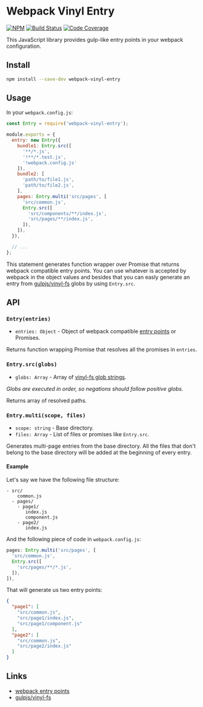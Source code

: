 # Webpack Vinyl Entry

[![NPM](https://img.shields.io/npm/v/webpack-vinyl-entry.svg)](https://www.npmjs.com/package/webpack-vinyl-entry)
[![Build Status](https://travis-ci.org/dokmic/webpack-vinyl-entry.svg?branch=master)](https://travis-ci.org/dokmic/webpack-vinyl-entry)
[![Code Coverage](https://codecov.io/gh/dokmic/webpack-vinyl-entry/badge.svg?branch=master)](https://codecov.io/gh/dokmic/webpack-vinyl-entry?branch=master)

This JavaScript library provides gulp-like entry points in your webpack configuration.

## Install
```bash
npm install --save-dev webpack-vinyl-entry
```

## Usage
In your `webpack.config.js`:
```javascript
const Entry = require('webpack-vinyl-entry');

module.exports = {
  entry: new Entry({
    bundle1: Entry.src([
      '**/*.js',
      '!**/*.test.js',
      '!webpack.config.js'
    ]),
    bundle2: [
      'path/to/file1.js',
      'path/to/file2.js',
    ],
    pages: Entry.multi('src/pages', [
      'src/common.js',
      Entry.src([
        'src/components/**/index.js',
        'src/pages/**/index.js',
      ]),
    ]),
  }),

  // ...
};
```

This statement generates function wrapper over Promise that returns webpack compatible entry points. You can use whatever is accepted by webpack in the object values and besides that you can easly generate an entry from [gulpjs/vinyl-fs](https://github.com/gulpjs/vinyl-fs) globs by using `Entry.src`.

## API

### `Entry(entries)`
- `entries: Object` - Object of webpack compatible [entry points](https://webpack.js.org/concepts/entry-points/) or Promises.

Returns function wrapping Promise that resolves all the promises in `entries`.

### `Entry.src(globs)`
- `globs: Array` - Array of [vinyl-fs glob strings](https://github.com/gulpjs/vinyl-fs#srcglobs-options).

*Globs are executed in order, so negations should follow positive globs.*

Returns array of resolved paths.

### `Entry.multi(scope, files)`
- `scope: string` - Base directory.
- `files: Array` - List of files or promises like `Entry.src`.

Generates multi-page entries from the base directory. All the files that don't belong to the base directory will be added at the beginning of every entry.

#### Example

Let's say we have the following file structure:
```
- src/
    common.js
  - pages/
    - page1/
       index.js
       component.js
    - page2/
       index.js
```

And the following piece of code in `webpack.config.js`:
```javascript
pages: Entry.multi('src/pages', [
  'src/common.js',
  Entry.src([
    'src/pages/**/*.js',
  ]),
]),
```

That will generate us two entry points:
```json
{
  "page1": [
    "src/common.js",
    "src/page1/index.js",
    "src/page1/component.js"
  ],
  "page2": [
    "src/common.js",
    "src/page2/index.js"
  ]
}
```

## Links
- [webpack entry points](https://webpack.js.org/concepts/entry-points/)
- [gulpjs/vinyl-fs](https://github.com/gulpjs/vinyl-fs)
